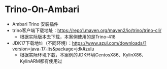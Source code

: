 # Trino-On-Ambari


- Ambari Trino 安装插件
- trino客户端下载地址：https://repo1.maven.org/maven2/io/trino/trino-cli/
  - 根据实际版本去下载，本案例使用的是Trino-418
- JDK17下载地址（不同环境）：https://www.azul.com/downloads/?version=java-17-lts&package=jdk#zulu
  - 根据实际环境下载，本案例的JDK环境CentosX86、KylinX86、KylinARM都有使用过
